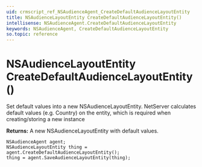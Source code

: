 ```yaml
---
uid: crmscript_ref_NSAudienceAgent_CreateDefaultAudienceLayoutEntity
title: NSAudienceLayoutEntity CreateDefaultAudienceLayoutEntity()
intellisense: NSAudienceAgent.CreateDefaultAudienceLayoutEntity
keywords: NSAudienceAgent, CreateDefaultAudienceLayoutEntity
so.topic: reference
---
```


# NSAudienceLayoutEntity CreateDefaultAudienceLayoutEntity()
	  
Set default values into a new NSAudienceLayoutEntity.
NetServer calculates default values (e.g. Country) on the entity, which is required when creating/storing a new instance
	  
**Returns:** A new NSAudienceLayoutEntity with default values.

```crmscript
NSAudienceAgent agent;
NSAudienceLayoutEntity thing = agent.CreateDefaultAudienceLayoutEntity();
thing = agent.SaveAudienceLayoutEntity(thing);
```

